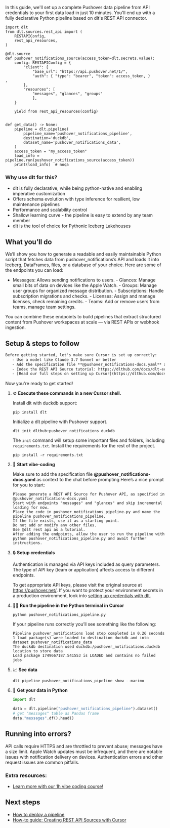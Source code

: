 In this guide, we'll set up a complete Pushover data pipeline from API credentials to your first data load in just 10 minutes. You'll end up with a fully declarative Python pipeline based on dlt's REST API connector.

```python-outcome
import dlt
from dlt.sources.rest_api import (
    RESTAPIConfig,
    rest_api_resources,
)

@dlt.source
def pushover_notifications_source(access_token=dlt.secrets.value):
    config: RESTAPIConfig = {
        "client": {
            "base_url": "https://api.pushover.net/1/",
            "auth": { "type": "bearer", "token": access_token, }
,
        },
        "resources": [
            "messages", "glances", "groups"
            ],
    }

    yield from rest_api_resources(config)


def get_data() -> None:
    pipeline = dlt.pipeline(
        pipeline_name='pushover_notifications_pipeline',
        destination='duckdb',
        dataset_name='pushover_notifications_data', 
    )
    access_token = "my_access_token"
    load_info = pipeline.run(pushover_notifications_source(access_token))
    print(load_info)  # noqa
```

### Why use dlt for this?

- dlt is fully declarative, while being python-native and enabling imperative customization
- Offers schema evolution with type inference for resilient, low maintenance pipelines
- Performance and scalability control
- Shallow learning curve - the pipeline is easy to extend by any team member
- dlt is the tool of choice for Pythonic Iceberg Lakehouses

## What you’ll do

We’ll show you how to generate a readable and easily maintainable Python script that fetches data from pushover_notifications’s API and loads it into Iceberg, DataFrames, files, or a database of your choice. Here are some of the endpoints you can load:

- Messages: Allows sending notifications to users. - Glances: Manage small bits of data on devices like the Apple Watch. - Groups: Manage user groups for organized message distribution. - Subscriptions: Handle subscription migrations and checks. - Licenses: Assign and manage licenses, check remaining credits. - Teams: Add or remove users from teams, manage team settings.

You can combine these endpoints to build pipelines that extract structured content from Pushover workspaces at scale — via REST APIs or webhook ingestion.

## Setup & steps to follow

```default
Before getting started, let's make sure Cursor is set up correctly:
   - Use a model like Claude 3.7 Sonnet or better
   - Add the specification file **@pushover_notifications-docs.yaml** as context
   - Index the REST API Source tutorial: https://dlthub.com/docs/dlt-ecosystem/verified-sources/rest_api/ and add it to context as **@dlt rest api**
   - [Read our full steps on setting up Cursor](https://dlthub.com/docs/dlt-ecosystem/llm-tooling/cursor-restapi#23-configuring-cursor-with-documentation)
```

Now you're ready to get started! 

1. ⚙️ **Execute these commands in a new Cursor shell.**
    
    Install dlt with duckdb support:
    ```shell
    pip install dlt
    ```

    Initialize a dlt pipeline with Pushover support.
    ```shell
    dlt init dlthub:pushover_notifications duckdb
    ```

    The `init` command will setup some important files and folders, including `requirements.txt`. Install the requirements for the rest of the project.
    ```shell
    pip install -r requirements.txt
    ```
    
2. 🤠 **Start vibe-coding**
    
    Make sure to add the specification file **@pushover_notifications-docs.yaml** as context to the chat before prompting
    Here’s a nice prompt for you to start: 
    
    ```prompt
    Please generate a REST API Source for Pushover API, as specified in @pushover_notifications-docs.yaml 
    Start with endpoints "messages" and "glances" and skip incremental loading for now. 
    Place the code in pushover_notifications_pipeline.py and name the pipeline pushover_notifications_pipeline. 
    If the file exists, use it as a starting point. 
    Do not add or modify any other files. 
    Use @dlt rest api as a tutorial. 
    After adding the endpoints, allow the user to run the pipeline with python pushover_notifications_pipeline.py and await further instructions.
    ```

    
3. 🔒 **Setup credentials** 
    
    Authentication is managed via API keys included as query parameters. The type of API key (team or application) affects access to different endpoints.
    
    To get appropriate API keys, please visit the original source at https://pushover.net/.
    If you want to protect your environment secrets in a production environment, look into [setting up credentials with dlt](https://dlthub.com/docs/walkthroughs/add_credentials).
    
4. 🏃‍♀️ **Run the pipeline in the Python terminal in Cursor**
    
    ```shell
    python pushover_notifications_pipeline.py
    ```
    
    If your pipeline runs correctly you’ll see something like the following:
    
    ```shell
    Pipeline pushover_notifications load step completed in 0.26 seconds
    1 load package(s) were loaded to destination duckdb and into dataset pushover_notifications_data
    The duckdb destination used duckdb:/pushover_notifications.duckdb location to store data
    Load package 1749667187.541553 is LOADED and contains no failed jobs
    ```
    
5. 📈 **See data**
    
    ```shell
    dlt pipeline pushover_notifications_pipeline show --marimo
    ```
    
6. 🐍 **Get your data in Python**
    
    ```python
    import dlt

   data = dlt.pipeline("pushover_notifications_pipeline").dataset()
   # get "messages" table as Pandas frame
   data."messages".df().head()
    ```

## Running into errors?

API calls require HTTPS and are throttled to prevent abuse; messages have a size limit. Apple Watch updates must be infrequent, and there are notable issues with notification delivery on devices. Authentication errors and other request issues are common pitfalls.

### Extra resources:

- [Learn more with our 1h vibe coding course!](https://www.youtube.com/watch?v=GGid70rnJuM)

## Next steps

- [How to deploy a pipeline](https://dlthub.com/docs/walkthroughs/deploy-a-pipeline)
- [How-to guide: Creating REST API Sources with Cursor](https://dlthub.com/docs/dlt-ecosystem/llm-tooling/cursor-restapi)